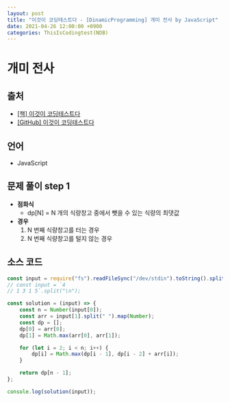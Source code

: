 ```yaml
---
layout: post
title: "이것이 코딩테스트다 - [DinamicProgramming] 개미 전사 by JavaScript"
date: 2021-04-26 12:00:00 +0900
categories: ThisIsCodingtest(NDB)
---
```


# 개미 전사

## 출처

- [[책] 이것이 코딩테스트다](https://www.hanbit.co.kr/store/books/look.php?p_code=B8945183661)
- [[GitHub] 이것이 코딩테스트다](https://github.com/ndb796/python-for-coding-test)

## 언어

- JavaScript

## 문제 풀이 step 1

- **점화식**
  - dp[N] = N 개의 식량창고 중에서 뺏을 수 있는 식량의 최댓값
- **경우**
  1.  N 번째 식량창고를 터는 경우
  2.  N 번째 식량창고를 털지 않는 경우

## 소스 코드

```jsx
const input = require("fs").readFileSync("/dev/stdin").toString().split("\n");
// const input = `4
// 1 3 1 5`.split("\n");

const solution = (input) => {
	const n = Number(input[0]);
	const arr = input[1].split(" ").map(Number);
	const dp = [];
	dp[0] = arr[0];
	dp[1] = Math.max(arr[0], arr[1]);

	for (let i = 2; i < n; i++) {
		dp[i] = Math.max(dp[i - 1], dp[i - 2] + arr[i]);
	}

	return dp[n - 1];
};

console.log(solution(input));
```
